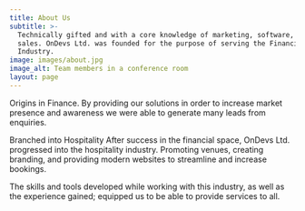 ```yaml
---
title: About Us
subtitle: >-
  Technically gifted and with a core knowledge of marketing, software, and
  sales. OnDevs Ltd. was founded for the purpose of serving the Financial
  Industry.
image: images/about.jpg
image_alt: Team members in a conference room
layout: page
---
```

Origins in Finance. 
By providing our solutions in order to increase market presence and awareness we were able to generate many leads from enquiries.

Branched into Hospitality
After success in the financial space, OnDevs Ltd. progressed into the hospitality industry. Promoting venues, creating branding, and providing modern websites to streamline and increase bookings.

The skills and tools developed while working with this industry, as well as the experience gained; equipped us to be able to provide services to all.
